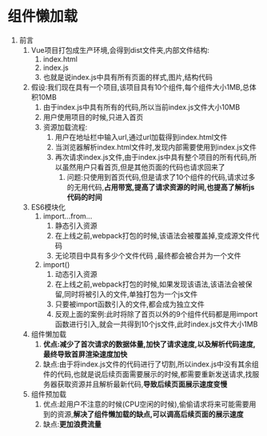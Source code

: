 # 组件懒加载

1. 前言
   1. Vue项目打包成生产环境,会得到dist文件夹,内部文件结构:
      1. index.html
      2. index.js
      3. 也就是说index.js中具有所有页面的样式,图片,结构代码
   2. 假设:我们现在具有一个项目,该项目具有10个组件,每个组件大小1MB,总体积10MB
      1. 由于index.js中具有所有的代码,所以当前index.js文件大小10MB
      2. 用户使用项目的时候,只进入首页
      3. 资源加载流程:
         1. 用户在地址栏中输入url,通过url加载得到index.html文件
         2. 当浏览器解析index.html文件时,发现内部需要使用到index.js文件
         3. 再次请求index.js文件,由于index.js中具有整个项目的所有代码,所以虽然用户只看首页,但是其他页面的代码也请求回来了
            1. 问题:只使用到首页代码,但是请求了10个组件的代码,请求过多的无用代码,**占用带宽,提高了请求资源的时间,也提高了解析js代码的时间**
   3. ES6模块化
      1. import...from...
         1. 静态引入资源
         2. 在上线之前,webpack打包的时候,该语法会被覆盖掉,变成源文件代码
         3. 无论项目中具有多少个文件代码 ,最终都会被合并为一个文件
      2. import()
         1. 动态引入资源
         2. 在上线之前,webpack打包的时候,如果发现该语法,该语法会被保留,同时将被引入的文件,单独打包为一个js文件
         3. 只要被import函数引入的文件,都会成为独立文件
         4. 反观上面的案例:此时将除了首页以外的9个组件代码都是用import函数进行引入,就会一共得到10个js文件,此时index.js文件大小1MB
   4. 组件懒加载
      1. **优点:减少了首次请求的数据体量,加快了请求速度,以及解析代码速度,最终导致首屏渲染速度加快**
      2. 缺点:由于将index.js文件的代码进行了切割,所以index.js中没有其余组件的代码,也就是说后续页面需要展示的时候,都需要重新发送请求,找服务器获取资源并且解析最新代码,**导致后续页面展示速度变慢**
   5. 组件预加载
      1. 优点:趁用户不注意的时候(CPU空闲的时候),偷偷请求将来可能需要用到的资源,**解决了组件懒加载的缺点,可以调高后续页面的展示速度**
      2. 缺点:**更加浪费流量**